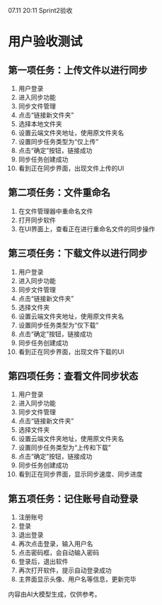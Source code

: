 07.11 20:11
Sprint2验收
# 用户验收测试
## 第一项任务：上传文件以进行同步
1. 用户登录
2. 进入同步功能
3. 同步文件管理
4. 点击“链接新文件夹”
5. 选择本地文件夹
6. 设置云端文件夹地址，使用原文件夹名
7. 设置同步任务类型为“仅上传”
8. 点击“确定”按钮，链接成功
9. 同步任务创建成功
10. 看到正在同步界面，出现文件上传的UI
## 第二项任务：文件重命名
1. 在文件管理器中重命名文件
2. 打开同步软件
3. 在UI界面上，查看正在进行重命名文件的同步操作
## 第三项任务：下载文件以进行同步
1. 用户登录
2. 进入同步功能
3. 同步文件管理
4. 点击“链接新文件夹”
5. 选择文件夹
6. 设置云端文件夹地址，使用原文件夹名
7. 设置同步任务类型为“仅下载”
8. 点击“确定”按钮，链接成功
9. 同步任务创建成功
10. 看到正在同步界面，出现文件下载的UI
## 第四项任务：查看文件同步状态
1. 用户登录
2. 进入同步功能
3. 同步文件管理
4. 点击“链接新文件夹”
5. 选择文件夹
6. 设置云端文件夹地址，使用原文件夹名
7. 设置同步任务类型为“上传和下载”
8. 点击“确定”按钮，链接成功
9. 同步任务创建成功
10. 看到正在同步界面，显示同步速度、同步进度
## 第五项任务：记住账号自动登录
1. 注册账号
2. 登录
3. 退出登录
4. 再次点击登录，输入用户名
5. 点击密码框，会自动输入密码
6. 登录后，退出软件
7. 再次打开软件，提示自动登录成功
8. 主界面显示头像、用户名等信息，更新完毕

内容由AI大模型生成，仅供参考。